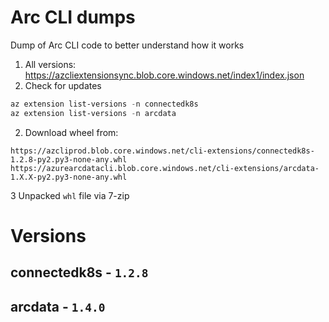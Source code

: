 # Arc CLI dumps

Dump of Arc CLI code to better understand how it works

1. All versions: https://azcliextensionsync.blob.core.windows.net/index1/index.json
2. Check for updates
```powershell
az extension list-versions -n connectedk8s
az extension list-versions -n arcdata
```
2. Download wheel from:
```text
https://azcliprod.blob.core.windows.net/cli-extensions/connectedk8s-1.2.8-py2.py3-none-any.whl
https://azurearcdatacli.blob.core.windows.net/cli-extensions/arcdata-1.X.X-py2.py3-none-any.whl
```
3 Unpacked `whl` file via 7-zip

# Versions
## connectedk8s - `1.2.8`
## arcdata - `1.4.0`
